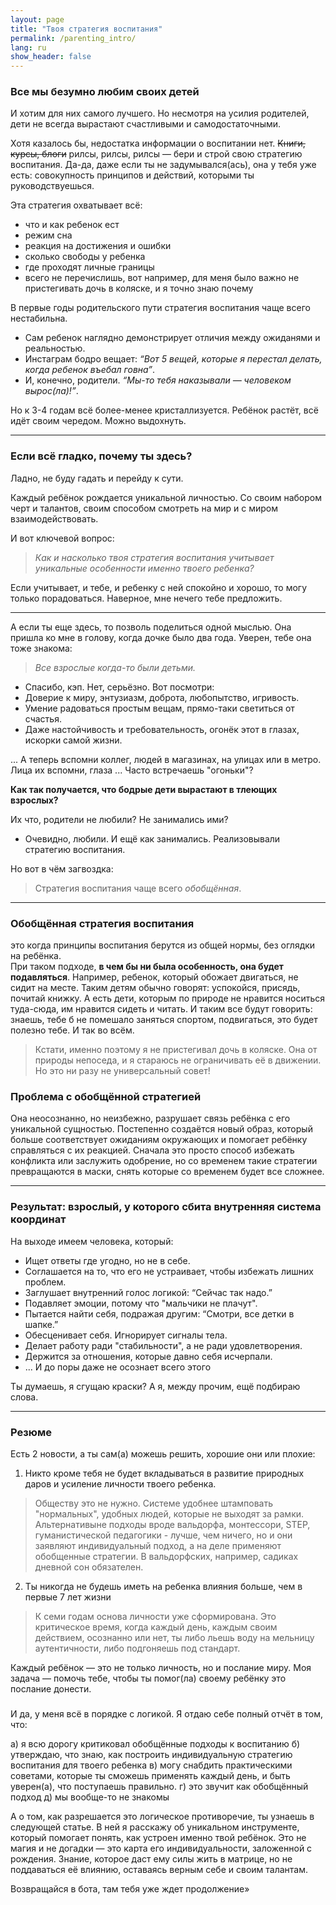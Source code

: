 ```yaml
---
layout: page
title: "Твоя стратегия воспитания"
permalink: /parenting_intro/
lang: ru
show_header: false
---
```


### Все мы безумно любим своих детей
И хотим для них самого лучшего. Но несмотря на усилия родителей, дети не всегда вырастают счастливыми и самодостаточными.

Хотя казалось бы, недостатка информации о воспитании нет. <s>Книги, курсы, блоги</s> рилсы, рилсы, рилсы — бери и строй свою стратегию воспитания. Да-да, даже если ты не задумывался(ась), она у тебя уже есть: совокупность принципов и действий, которыми ты руководствуешься.  

Эта стратегия охватывает всё:  
- что и как ребенок ест  
- режим сна  
- реакция на достижения и ошибки
- сколько свободы у ребенка
- где проходят личные границы
- всего не перечислишь, вот например, для меня было важно не пристегивать дочь в коляске, и я точно знаю почему

В первые годы родительского пути стратегия воспитания чаще всего нестабильна.  
- Сам ребенок наглядно демонстрирует отличия между ожиданями и реальностью.
- Инстаграм бодро вещает: *“Вот 5 вещей, которые я перестал делать, когда ребенок въебал говна”*.  
- И, конечно, родители. *“Мы-то тебя наказывали — человеком вырос(ла)!”*.  

Но к 3-4 годам всё более-менее кристаллизуется. Ребёнок растёт, всё идёт своим чередом. Можно выдохнуть.  

---

<!-- Этот вопрос: «Если всё гладко, почему ты здесь?» кажется мне не совсем логичным, потому что до этого мы даже не высказывали предположение о том, что у человека всё может быть гладко 

Ну то есть если бы мы до этого сказали что-то типа «Возможно, ты думаешь, что у тебя всё гладко», то этот вопрос был бы логичен. А так как будто бы нет -->
<!-- может вообще эти две строчки снизу убрать? -->
### Если всё гладко, почему ты здесь?  
Ладно, не буду гадать и перейду к сути.  

Каждый ребёнок рождается уникальной личностью. Со своим набором черт и талантов, своим способом смотреть на мир и с миром взаимодействовать.  

И вот ключевой вопрос:  
> *Как и насколько твоя стратегия воспитания учитывает уникальные особенности именно твоего ребенка?*  

Если учитывает, и тебе, и ребенку с ней спокойно и хорошо, то могу только порадоваться. Наверное, мне нечего тебе предложить.

---

А если ты еще здесь, то позволь поделиться одной мыслью. Она пришла ко мне в голову, когда дочке было два года. Уверен, тебе она тоже знакома:  
> *Все взрослые когда-то были детьми.*  
- Спасибо, кэп.
  Нет, серьёзно. Вот посмотри:  
- Доверие к миру, энтузиазм, доброта, любопытство, игривость.  
- Умение радоваться простым вещам, прямо-таки светиться от счастья.  
- Даже настойчивость и требовательность, огонёк этот в глазах, искорки самой жизни.  

... А теперь вспомни коллег, людей в магазинах, на улицах или в метро. Лица их вспомни, глаза ... 
Часто встречаешь "огоньки"?  

**Как так получается, что бодрые дети вырастают в тлеющих взрослых?**

Их что, родители не любили? Не занимались ими? 
- Очевидно, любили. И ещё как занимались. Реализовывали стратегию воспитания.  

Но вот в чём загвоздка:  
> Стратегия воспитания чаще всего *обобщённая*.  

---

### Обобщённая стратегия воспитания 
это когда принципы воспитания берутся из общей нормы, без оглядки на ребёнка.  
При таком подходе, **в чем бы ни была особенность, она будет подавляться**.
Например, ребенок, который обожает двигаться, не сидит на месте. Таким детям обычно говорят: успокойся, присядь, почитай книжку.
А есть дети, которым по природе не нравится носиться туда-сюда, им нравится сидеть и читать. И таким все будут говорить: знаешь, тебе б не помешало заняться спортом, подвигаться, это будет полезно тебе.
И так во всём.

> Кстати, именно поэтому я не пристегивал дочь в коляске. Она от природы непоседа, и я стараюсь не ограничивать её в движении.
Но это ни разу не универсальный совет!

### **Проблема с обобщённой стратегией**  
Она неосознанно, но неизбежно, разрушает связь ребёнка с его уникальной сущностью.
Постепенно создаётся новый образ, который больше соответствует ожиданиям окружающих и помогает ребёнку справляться с их реакцией.
Сначала это просто способ избежать конфликта или заслужить одобрение, но со временем такие стратегии превращаются в маски, снять которые со временем будет все сложнее.

---

### Результат: взрослый, у которого сбита внутренняя система координат
На выходе имеем человека, который:  
- Ищет ответы где угодно, но не в себе.  
- Соглашается на то, что его не устраивает, чтобы избежать лишних проблем.  
- Заглушает внутренний голос логикой: “Сейчас так надо.”  
- Подавляет эмоции, потому что "мальчики не плачут".  
- Пытается найти себя, подражая другим: “Смотри, все детки в шапке.”  
- Обесценивает себя. Игнорирует сигналы тела.  
- Делает работу ради "стабильности", а не ради удовлетворения.  
- Держится за отношения, которые давно себя исчерпали.  
- ... И до поры даже не осознает всего этого

Ты думаешь, я сгущаю краски? А я, между прочим, ещё подбираю слова.  

---

### Резюме
Есть 2 новости, а ты сам(а) можешь решить, хорошие они или плохие:
1) Никто кроме тебя не будет вкладываться в развитие природных даров и усиление личности твоего ребенка.

> Обществу это не нужно. Системе удобнее штамповать "нормальных", удобных людей, которые не выходят за рамки.
> Альтернативыне подходы вроде вальдорфа, монтессори, STEP, гуманистической педагогики - лучше, чем ничего, но и они заявляют индивидуальный подход, а на 
> деле применяют обобщенные стратегии. В вальдорфских, например, садиках дневной сон обязателен.

2) Ты никогда не будешь иметь на ребенка влияния больше, чем в первые 7 лет жизни
> К семи годам основа личности уже сформирована. 
> Это критическое время, когда каждый день, каждым своим действием, осознанно или нет,
> ты либо льешь воду на мельницу аутентичности, либо подгоняешь под стандарт.

Каждый ребёнок — это не только личность, но и послание миру. 
Моя задача — помочь тебе, чтобы ты помог(ла) своему ребёнку это послание донести.

###
И да, у меня всё в порядке с логикой. Я отдаю себе полный отчёт в том, что:

а) я всю дорогу критиковал обобщённые подходы к воспитанию
б) утверждаю, что знаю, как построить индивидуальную стратегию воспитания для твоего ребенка
в) могу снабдить практическими советами, которые ты сможешь применять каждый день, и быть уверен(а), что поступаешь правильно.
г) это звучит как обобщённый подход
д) мы вообще-то не знакомы

А о том, как разрешается это логическое противоречие, ты узнаешь в следующей статье.
В ней я расскажу об уникальном инструменте, который помогает понять, как устроен именно твой ребёнок.
Это не магия и не догадки — это карта его индивидуальности, заложенной с рождения. Знание, которое даст ему силы жить в матрице, но не поддаваться её влиянию, оставаясь верным себе и своим талантам.

Возвращайся в бота, там тебя уже ждет продолжение»

